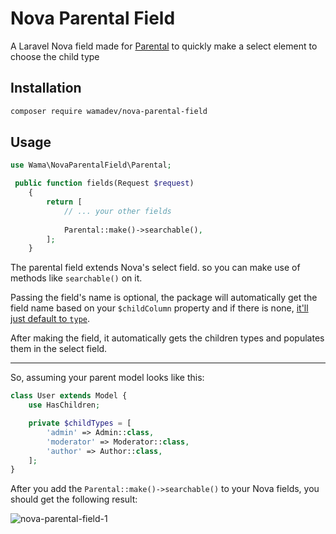 # Nova Parental Field
A Laravel Nova field made for [Parental](https://github.com/calebporzio/parental) to quickly make a select element to choose the child type

## Installation

```bash
composer require wamadev/nova-parental-field
```

## Usage

```php
use Wama\NovaParentalField\Parental;

 public function fields(Request $request)
    {
        return [
            // ... your other fields
            
            Parental::make()->searchable(),
        ];
    }
```
The parental field extends Nova's select field. so you can make use of methods like `searchable()` on it.

Passing the field's name is optional, the package will automatically get the field name based on your `$childColumn` property and if there is none, [it'll just default to `type`](https://github.com/calebporzio/parental/blob/a0739736b9a34cb78bca5b4eda45882765644ff5/src/HasChildren.php#L174).

After making the field, it automatically gets the children types and populates them in the select field.

---

So, assuming your parent model looks like this:
```php
class User extends Model {
    use HasChildren;

    private $childTypes = [
        'admin' => Admin::class,
        'moderator' => Moderator::class,
        'author' => Author::class,
    ];
}
```
After you add the `Parental::make()->searchable()` to your Nova fields, you should get the following result:

![nova-parental-field-1](https://user-images.githubusercontent.com/35243344/124952789-c6e35400-e029-11eb-9942-e5e080fe3a34.jpg)
